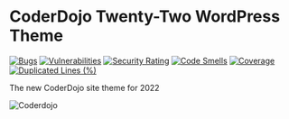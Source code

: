 # CoderDojo Twenty-Two WordPress Theme

[![Bugs](https://sonarcloud.io/api/project_badges/measure?project=kinsaledojo_coderdojotwentytwo&metric=bugs)](https://sonarcloud.io/summary/new_code?id=kinsaledojo_coderdojotwentytwo)
[![Vulnerabilities](https://sonarcloud.io/api/project_badges/measure?project=kinsaledojo_coderdojotwentytwo&metric=vulnerabilities)](https://sonarcloud.io/summary/new_code?id=kinsaledojo_coderdojotwentytwo)
[![Security Rating](https://sonarcloud.io/api/project_badges/measure?project=kinsaledojo_coderdojotwentytwo&metric=security_rating)](https://sonarcloud.io/summary/new_code?id=kinsaledojo_coderdojotwentytwo)
[![Code Smells](https://sonarcloud.io/api/project_badges/measure?project=kinsaledojo_coderdojotwentytwo&metric=code_smells)](https://sonarcloud.io/summary/new_code?id=kinsaledojo_coderdojotwentytwo)
[![Coverage](https://sonarcloud.io/api/project_badges/measure?project=kinsaledojo_coderdojotwentytwo&metric=coverage)](https://sonarcloud.io/summary/new_code?id=kinsaledojo_coderdojotwentytwo)
[![Duplicated Lines (%)](https://sonarcloud.io/api/project_badges/measure?project=kinsaledojo_coderdojotwentytwo&metric=duplicated_lines_density)](https://sonarcloud.io/summary/new_code?id=kinsaledojo_coderdojotwentytwo)

The new CoderDojo site theme for 2022

![Coderdojo](https://github.com/kinsaledojo/coderdojotwentytwo/wiki/images/coderdojo.png)
